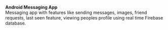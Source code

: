 
**Android Messaging App** <br />
Messaging app with features like sending messages, images, friend requests, last seen feature, viewing
peoples profile using real time Firebase database.
